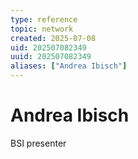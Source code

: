 ```yaml
---
type: reference
topic: network
created: 2025-07-08
uid: 202507082349
uuid: 202507082349
aliases: ["Andrea Ibisch"]
---
```


# Andrea Ibisch

BSI presenter